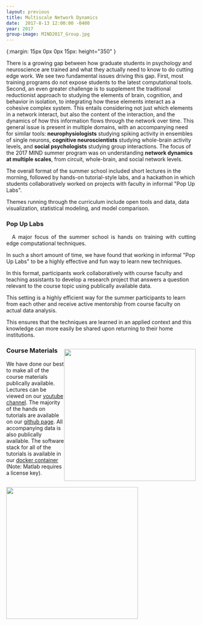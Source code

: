 ```yaml
---
layout: previous
title: Multiscale Network Dynamics
date:  2017-8-13 12:00:00 -0400
year: 2017
group-image: MIND2017_Group.jpg
---
```


<img style="float:right; margin: 15px 0px 0px 15px;" src="{{ site.baseurl }}/images/{{ page.year }}/MIND2017_Lecture.jpg" alt="">{:margin: 15px 0px 0px 15px: height="350" }

There is a growing gap between how graduate students in psychology and neuroscience are trained and what they actually need to know to do cutting edge work.  We see two fundamental issues driving this gap. First, most training programs do not expose students to the latest computational tools.  Second, an even greater challenge is to supplement the traditional reductionist approach to studying the elements of brain, cognition, and behavior in isolation, to integrating how these elements interact as a cohesive complex system.  This entails considering not just which elements in a network interact, but also the content of the interaction, and the dynamics of how this information flows through the network over time.  This general issue is present in multiple domains, with an accompanying need for similar tools: <strong>neurophysiologists</strong> studying spiking activity in ensembles of single neurons, <strong>cognitive neuroscientists</strong> studying whole-brain activity levels, and <strong>social psychologists</strong> studying group interactions. The focus of the 2017 MIND summer program was on understanding <strong>network dynamics at multiple scales</strong>, from circuit, whole-brain, and social network levels.

The overall format of the summer school included short lectures in the morning, followed by hands-on tutorial-style labs, and a hackathon in which students collaboratively worked on projects with faculty in informal "Pop Up Labs".

Themes running through the curriculum include open tools and data, data visualization, statistical modeling, and model comparison.

### Pop Up Labs
<a href="#" width="300" height="300" style="float:left; margin: 0px 15px 15px 0px;"><img src="{{ site.baseurl }}/images/{{ page.year }}/MIND2017_Lab.jpg" alt="" /></a>
<p align='justify'>
A major focus of the summer school is hands on training with cutting edge computational techniques.

In such a short amount of time, we have found that working in informal "Pop Up Labs" to be a highly effective and fun way to learn new techniques.

In this format, participants work collaboratively with course faculty and teaching assistants to develop a research project that answers a question relevant to the course topic using publically available data.

This setting is a highly efficient way for the summer participants to learn from each other and receive active mentorship from course faculty on actual data analysis.

This ensures that the techniques are learned in an applied context and this knowledge can more easily be shared upon returning to their home institutions.

<img style="float:right; margin:15px 0px 0px 0px;" height="350" src="{{ site.baseurl }}/images/{{ page.year }}/MIND2017_Whiteboard.jpg" alt="" />


### Course Materials
We have done our best to make all of the course materials publically available. Lectures can be viewed on our [youtube channel](https://www.youtube.com/channel/UCFiU9ZsUybQPq14MgvZJZSQ). The majority of the hands on tutorials are available on our [github page](https://github.com/Summer-MIND/mind_2017). All accompanying data is also publically available. The software stack for all of the tutorials is available in our [docker container](https://github.com/Summer-MIND/mind-tools) (Note: Matlab requires a license key).

<img style="float:left; margin:15px 0px 0px 0px;" height="350" src="{{ site.baseurl }}/images/{{ page.year }}/MIND2017_Connecticut.jpg" alt="" />
<br style='clear:both' />
